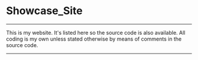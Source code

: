 # Showcase_Site

***************
This is my website. It's listed here so the source code is also available. All coding is my own unless stated otherwise by means of comments in the source code.
***************

